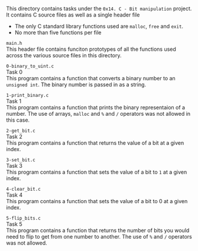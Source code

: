 This directory contains tasks under the `0x14. C - Bit manipulation` project.<br>
It contains C source files as well as a single header file<br>
- The only C standard library functions used are `malloc`, `free` and `exit`.
- No more than five functions per file


`main.h`<br>
This header file contains funciton prototypes of all the functions used across the various source files in this directory.

`0-binary_to_uint.c`<br>
Task 0<br>
This program contains a function that converts a binary number to an `unsigned int`. The binary number is passed in as a string.

`1-print_binary.c`<br>
Task 1<br>
This program contains a function that prints the binary representaion of a number. The use of arrays, `malloc` and `%` and `/` operators was not allowed in this case.

`2-get_bit.c`<br>
Task 2<br>
This program contains a function that returns the value of a bit at a given index.

`3-set_bit.c`<br>
Task 3<br>
This program contains a function that sets the value of a bit to `1` at a given index.

`4-clear_bit.c`<br>
Task 4<br>
This program contains a function that sets the value of a bit to 0 at a given index.

`5-flip_bits.c`<br>
Task 5<br>
This program contains a function that returns the number of bits you would need to flip to get from one number to another.
The use of `%` and `/` operators was not allowed.
